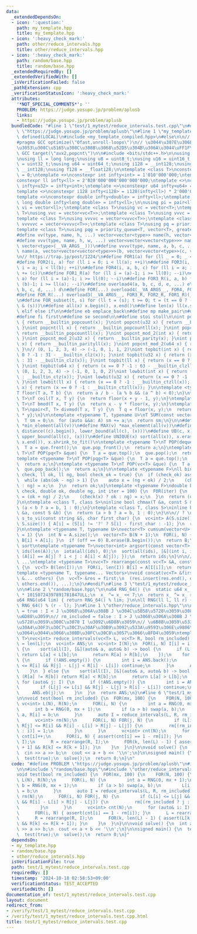 ```yaml
---
data:
  _extendedDependsOn:
  - icon: ':question:'
    path: my_template.hpp
    title: my_template.hpp
  - icon: ':heavy_check_mark:'
    path: other/reduce_intervals.hpp
    title: other/reduce_intervals.hpp
  - icon: ':heavy_check_mark:'
    path: random/base.hpp
    title: random/base.hpp
  _extendedRequiredBy: []
  _extendedVerifiedWith: []
  _isVerificationFailed: false
  _pathExtension: cpp
  _verificationStatusIcon: ':heavy_check_mark:'
  attributes:
    '*NOT_SPECIAL_COMMENTS*': ''
    PROBLEM: https://judge.yosupo.jp/problem/aplusb
    links:
    - https://judge.yosupo.jp/problem/aplusb
  bundledCode: "#line 1 \"test/1_mytest/reduce_intervals.test.cpp\"\n#define PROBLEM\
    \ \"https://judge.yosupo.jp/problem/aplusb\"\n#line 1 \"my_template.hpp\"\n#if\
    \ defined(LOCAL)\n#include <my_template_compiled.hpp>\n#else\n\n// https://codeforces.com/blog/entry/96344\n\
    #pragma GCC optimize(\"Ofast,unroll-loops\")\n// \u3044\u307E\u306E CF \u3060\u3068\
    \u3053\u308C\u5165\u308C\u308B\u3068\u52D5\u304B\u306A\u3044\uFF1F\n// #pragma\
    \ GCC target(\"avx2,popcnt\")\n\n#include <bits/stdc++.h>\n\nusing namespace std;\n\
    \nusing ll = long long;\nusing u8 = uint8_t;\nusing u16 = uint16_t;\nusing u32\
    \ = uint32_t;\nusing u64 = uint64_t;\nusing i128 = __int128;\nusing u128 = unsigned\
    \ __int128;\nusing f128 = __float128;\n\ntemplate <class T>\nconstexpr T infty\
    \ = 0;\ntemplate <>\nconstexpr int infty<int> = 1'010'000'000;\ntemplate <>\n\
    constexpr ll infty<ll> = 2'020'000'000'000'000'000;\ntemplate <>\nconstexpr u32\
    \ infty<u32> = infty<int>;\ntemplate <>\nconstexpr u64 infty<u64> = infty<ll>;\n\
    template <>\nconstexpr i128 infty<i128> = i128(infty<ll>) * 2'000'000'000'000'000'000;\n\
    template <>\nconstexpr double infty<double> = infty<ll>;\ntemplate <>\nconstexpr\
    \ long double infty<long double> = infty<ll>;\n\nusing pi = pair<ll, ll>;\nusing\
    \ vi = vector<ll>;\ntemplate <class T>\nusing vc = vector<T>;\ntemplate <class\
    \ T>\nusing vvc = vector<vc<T>>;\ntemplate <class T>\nusing vvvc = vector<vvc<T>>;\n\
    template <class T>\nusing vvvvc = vector<vvvc<T>>;\ntemplate <class T>\nusing\
    \ vvvvvc = vector<vvvvc<T>>;\ntemplate <class T>\nusing pq = priority_queue<T>;\n\
    template <class T>\nusing pqg = priority_queue<T, vector<T>, greater<T>>;\n\n\
    #define vv(type, name, h, ...) vector<vector<type>> name(h, vector<type>(__VA_ARGS__))\n\
    #define vvv(type, name, h, w, ...) vector<vector<vector<type>>> name(h, vector<vector<type>>(w,\
    \ vector<type>(__VA_ARGS__)))\n#define vvvv(type, name, a, b, c, ...) \\\n  vector<vector<vector<vector<type>>>>\
    \ name(a, vector<vector<vector<type>>>(b, vector<vector<type>>(c, vector<type>(__VA_ARGS__))))\n\
    \n// https://trap.jp/post/1224/\n#define FOR1(a) for (ll _ = 0; _ < ll(a); ++_)\n\
    #define FOR2(i, a) for (ll i = 0; i < ll(a); ++i)\n#define FOR3(i, a, b) for (ll\
    \ i = a; i < ll(b); ++i)\n#define FOR4(i, a, b, c) for (ll i = a; i < ll(b); i\
    \ += (c))\n#define FOR1_R(a) for (ll i = (a)-1; i >= ll(0); --i)\n#define FOR2_R(i,\
    \ a) for (ll i = (a)-1; i >= ll(0); --i)\n#define FOR3_R(i, a, b) for (ll i =\
    \ (b)-1; i >= ll(a); --i)\n#define overload4(a, b, c, d, e, ...) e\n#define overload3(a,\
    \ b, c, d, ...) d\n#define FOR(...) overload4(__VA_ARGS__, FOR4, FOR3, FOR2, FOR1)(__VA_ARGS__)\n\
    #define FOR_R(...) overload3(__VA_ARGS__, FOR3_R, FOR2_R, FOR1_R)(__VA_ARGS__)\n\
    \n#define FOR_subset(t, s) for (ll t = (s); t >= 0; t = (t == 0 ? -1 : (t - 1)\
    \ & (s)))\n#define all(x) x.begin(), x.end()\n#define len(x) ll(x.size())\n#define\
    \ elif else if\n\n#define eb emplace_back\n#define mp make_pair\n#define mt make_tuple\n\
    #define fi first\n#define se second\n\n#define stoi stoll\n\nint popcnt(int x)\
    \ { return __builtin_popcount(x); }\nint popcnt(u32 x) { return __builtin_popcount(x);\
    \ }\nint popcnt(ll x) { return __builtin_popcountll(x); }\nint popcnt(u64 x) {\
    \ return __builtin_popcountll(x); }\nint popcnt_mod_2(int x) { return __builtin_parity(x);\
    \ }\nint popcnt_mod_2(u32 x) { return __builtin_parity(x); }\nint popcnt_mod_2(ll\
    \ x) { return __builtin_parityll(x); }\nint popcnt_mod_2(u64 x) { return __builtin_parityll(x);\
    \ }\n// (0, 1, 2, 3, 4) -> (-1, 0, 1, 1, 2)\nint topbit(int x) { return (x ==\
    \ 0 ? -1 : 31 - __builtin_clz(x)); }\nint topbit(u32 x) { return (x == 0 ? -1\
    \ : 31 - __builtin_clz(x)); }\nint topbit(ll x) { return (x == 0 ? -1 : 63 - __builtin_clzll(x));\
    \ }\nint topbit(u64 x) { return (x == 0 ? -1 : 63 - __builtin_clzll(x)); }\n//\
    \ (0, 1, 2, 3, 4) -> (-1, 0, 1, 0, 2)\nint lowbit(int x) { return (x == 0 ? -1\
    \ : __builtin_ctz(x)); }\nint lowbit(u32 x) { return (x == 0 ? -1 : __builtin_ctz(x));\
    \ }\nint lowbit(ll x) { return (x == 0 ? -1 : __builtin_ctzll(x)); }\nint lowbit(u64\
    \ x) { return (x == 0 ? -1 : __builtin_ctzll(x)); }\n\ntemplate <typename T>\n\
    T floor(T a, T b) {\n  return a / b - (a % b && (a ^ b) < 0);\n}\ntemplate <typename\
    \ T>\nT ceil(T x, T y) {\n  return floor(x + y - 1, y);\n}\ntemplate <typename\
    \ T>\nT bmod(T x, T y) {\n  return x - y * floor(x, y);\n}\ntemplate <typename\
    \ T>\npair<T, T> divmod(T x, T y) {\n  T q = floor(x, y);\n  return {q, x - q\
    \ * y};\n}\n\ntemplate <typename T, typename U>\nT SUM(const vector<U> &A) {\n\
    \  T sm = 0;\n  for (auto &&a: A) sm += a;\n  return sm;\n}\n\n#define MIN(v)\
    \ *min_element(all(v))\n#define MAX(v) *max_element(all(v))\n#define LB(c, x)\
    \ distance((c).begin(), lower_bound(all(c), (x)))\n#define UB(c, x) distance((c).begin(),\
    \ upper_bound(all(c), (x)))\n#define UNIQUE(x) sort(all(x)), x.erase(unique(all(x)),\
    \ x.end()), x.shrink_to_fit()\n\ntemplate <typename T>\nT POP(deque<T> &que) {\n\
    \  T a = que.front();\n  que.pop_front();\n  return a;\n}\ntemplate <typename\
    \ T>\nT POP(pq<T> &que) {\n  T a = que.top();\n  que.pop();\n  return a;\n}\n\
    template <typename T>\nT POP(pqg<T> &que) {\n  T a = que.top();\n  que.pop();\n\
    \  return a;\n}\ntemplate <typename T>\nT POP(vc<T> &que) {\n  T a = que.back();\n\
    \  que.pop_back();\n  return a;\n}\n\ntemplate <typename F>\nll binary_search(F\
    \ check, ll ok, ll ng, bool check_ok = true) {\n  if (check_ok) assert(check(ok));\n\
    \  while (abs(ok - ng) > 1) {\n    auto x = (ng + ok) / 2;\n    (check(x) ? ok\
    \ : ng) = x;\n  }\n  return ok;\n}\ntemplate <typename F>\ndouble binary_search_real(F\
    \ check, double ok, double ng, int iter = 100) {\n  FOR(iter) {\n    double x\
    \ = (ok + ng) / 2;\n    (check(x) ? ok : ng) = x;\n  }\n  return (ok + ng) / 2;\n\
    }\n\ntemplate <class T, class S>\ninline bool chmax(T &a, const S &b) {\n  return\
    \ (a < b ? a = b, 1 : 0);\n}\ntemplate <class T, class S>\ninline bool chmin(T\
    \ &a, const S &b) {\n  return (a > b ? a = b, 1 : 0);\n}\n\n// ? \u306F -1\nvc<int>\
    \ s_to_vi(const string &S, char first_char) {\n  vc<int> A(S.size());\n  FOR(i,\
    \ S.size()) { A[i] = (S[i] != '?' ? S[i] - first_char : -1); }\n  return A;\n\
    }\n\ntemplate <typename T, typename U>\nvector<T> cumsum(vector<U> &A, int off\
    \ = 1) {\n  int N = A.size();\n  vector<T> B(N + 1);\n  FOR(i, N) { B[i + 1] =\
    \ B[i] + A[i]; }\n  if (off == 0) B.erase(B.begin());\n  return B;\n}\n\n// stable\
    \ sort\ntemplate <typename T>\nvector<int> argsort(const vector<T> &A) {\n  vector<int>\
    \ ids(len(A));\n  iota(all(ids), 0);\n  sort(all(ids), [&](int i, int j) { return\
    \ (A[i] == A[j] ? i < j : A[i] < A[j]); });\n  return ids;\n}\n\n// A[I[0]], A[I[1]],\
    \ ...\ntemplate <typename T>\nvc<T> rearrange(const vc<T> &A, const vc<int> &I)\
    \ {\n  vc<T> B(len(I));\n  FOR(i, len(I)) B[i] = A[I[i]];\n  return B;\n}\n\n\
    template <typename T, typename... Vectors>\nvoid concat(vc<T> &first, const Vectors\
    \ &... others) {\n  vc<T> &res = first;\n  (res.insert(res.end(), others.begin(),\
    \ others.end()), ...);\n}\n#endif\n#line 3 \"test/1_mytest/reduce_intervals.test.cpp\"\
    \n\n#line 2 \"random/base.hpp\"\n\nu64 RNG_64() {\n  static u64 x_ = u64(chrono::duration_cast<chrono::nanoseconds>(chrono::high_resolution_clock::now().time_since_epoch()).count())\
    \ * 10150724397891781847ULL;\n  x_ ^= x_ << 7;\n  return x_ ^= x_ >> 9;\n}\n\n\
    u64 RNG(u64 lim) { return RNG_64() % lim; }\n\nll RNG(ll l, ll r) { return l +\
    \ RNG_64() % (r - l); }\n#line 1 \"other/reduce_intervals.hpp\"\n\n// rm_included\
    \ = true : I < J \u3068\u306A\u308B J \u304C\u5B58\u5728\u3059\u308C\u3070 I \u3092\
    \u6D88\u3059\n// rm_included = false : I > J \u3068\u306A\u308B J \u304C\u5B58\
    \u5728\u3059\u308C\u3070 I \u3092\u6D88\u3059\n// \u6B8B\u3059\u533A\u9593\u306E\
    \u30A4\u30F3\u30C7\u30C3\u30AF\u30B9\u3092\u533A\u9593\u306E\u9806\u5E8F\u306B\
    \u3064\u3044\u3066\u30BD\u30FC\u30C8\u3057\u3066\u8FD4\u3059\ntemplate <typename\
    \ T>\nvc<int> reduce_intervals(vc<T> L, vc<T> R, bool rm_included) {\n  int N\
    \ = len(L);\n  vc<int> ANS;\n  vc<int> I(N);\n  FOR(i, N) I[i] = i;\n  if (rm_included)\
    \ {\n    sort(all(I), [&](auto& a, auto& b) -> bool {\n      if (L[a] != L[b])\
    \ return L[a] < L[b];\n      return R[a] > R[b];\n    });\n    for (auto& j: I)\
    \ {\n      if (!ANS.empty()) {\n        int i = ANS.back();\n        if (R[j]\
    \ <= R[i] && R[j] - L[j] < R[i] - L[i]) continue;\n      }\n      ANS.eb(j);\n\
    \    }\n  } else {\n    sort(all(I), [&](auto& a, auto& b) -> bool {\n      if\
    \ (R[a] != R[b]) return R[a] < R[b];\n      return L[a] > L[b];\n    });\n   \
    \ for (auto& j: I) {\n      if (!ANS.empty()) {\n        int i = ANS.back();\n\
    \        if (L[j] <= L[i] && R[j] - L[j] > R[i] - L[i]) continue;\n      }\n \
    \     ANS.eb(j);\n    }\n  }\n  return ANS;\n}\n#line 6 \"test/1_mytest/reduce_intervals.test.cpp\"\
    \n\nvoid test(bool rm_included) {\n  FOR(mx, 100) {\n    FOR(N, 100) {\n     \
    \ vc<int> L(N), R(N);\n      FOR(i, N) {\n        int a = RNG(0, mx + 1);\n  \
    \      int b = RNG(0, mx + 1);\n        if (a > b) swap(a, b);\n        L[i] =\
    \ a, R[i] = b;\n      }\n      auto I = reduce_intervals(L, R, rm_included);\n\
    \      vc<int> rm(N);\n      FOR(i, N) FOR(j, N) {\n        if (L[i] <= L[j] &&\
    \ R[j] <= R[i] && R[i] - L[i] > R[j] - L[j]) {\n          rm[(rm_included ? j\
    \ : i)] = 1;\n        }\n      }\n      vc<int> cnt(N);\n      for (auto& i: I)\
    \ cnt[i]++;\n      FOR(i, N) { assert(cnt[i] == 1 - rm[i]); }\n      L = rearrange(L,\
    \ I);\n      R = rearrange(R, I);\n      FOR(k, len(L) - 1) { assert(L[k] <= L[k\
    \ + 1] && R[k] <= R[k + 1]); }\n    }\n  }\n}\n\nvoid solve() {\n  int a, b;\n\
    \  cin >> a >> b;\n  cout << a + b << '\\n';\n}\n\nsigned main() {\n  test(false);\n\
    \  test(true);\n  solve();\n  return 0;\n}\n"
  code: "#define PROBLEM \"https://judge.yosupo.jp/problem/aplusb\"\n#include \"my_template.hpp\"\
    \n\n#include \"random/base.hpp\"\n#include \"other/reduce_intervals.hpp\"\n\n\
    void test(bool rm_included) {\n  FOR(mx, 100) {\n    FOR(N, 100) {\n      vc<int>\
    \ L(N), R(N);\n      FOR(i, N) {\n        int a = RNG(0, mx + 1);\n        int\
    \ b = RNG(0, mx + 1);\n        if (a > b) swap(a, b);\n        L[i] = a, R[i]\
    \ = b;\n      }\n      auto I = reduce_intervals(L, R, rm_included);\n      vc<int>\
    \ rm(N);\n      FOR(i, N) FOR(j, N) {\n        if (L[i] <= L[j] && R[j] <= R[i]\
    \ && R[i] - L[i] > R[j] - L[j]) {\n          rm[(rm_included ? j : i)] = 1;\n\
    \        }\n      }\n      vc<int> cnt(N);\n      for (auto& i: I) cnt[i]++;\n\
    \      FOR(i, N) { assert(cnt[i] == 1 - rm[i]); }\n      L = rearrange(L, I);\n\
    \      R = rearrange(R, I);\n      FOR(k, len(L) - 1) { assert(L[k] <= L[k + 1]\
    \ && R[k] <= R[k + 1]); }\n    }\n  }\n}\n\nvoid solve() {\n  int a, b;\n  cin\
    \ >> a >> b;\n  cout << a + b << '\\n';\n}\n\nsigned main() {\n  test(false);\n\
    \  test(true);\n  solve();\n  return 0;\n}"
  dependsOn:
  - my_template.hpp
  - random/base.hpp
  - other/reduce_intervals.hpp
  isVerificationFile: true
  path: test/1_mytest/reduce_intervals.test.cpp
  requiredBy: []
  timestamp: '2024-10-18 02:58:53+09:00'
  verificationStatus: TEST_ACCEPTED
  verifiedWith: []
documentation_of: test/1_mytest/reduce_intervals.test.cpp
layout: document
redirect_from:
- /verify/test/1_mytest/reduce_intervals.test.cpp
- /verify/test/1_mytest/reduce_intervals.test.cpp.html
title: test/1_mytest/reduce_intervals.test.cpp
---
```


